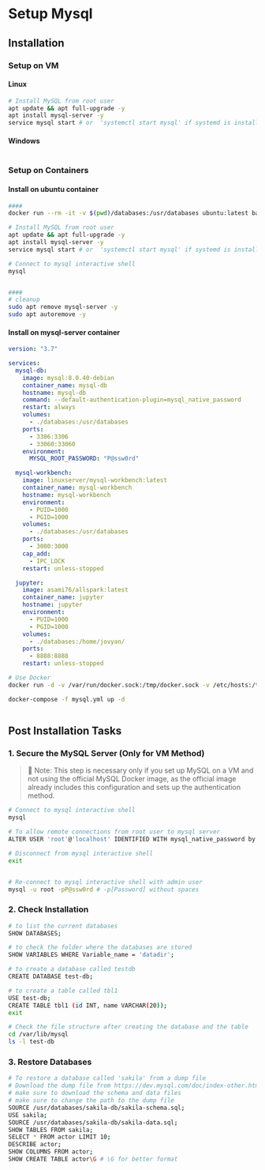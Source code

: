 # Setup Mysql

## Installation

### Setup on VM

#### Linux

```bash
# Install MySQL from root user
apt update && apt full-upgrade -y
apt install mysql-server -y
service mysql start # or  'systemctl start mysql' if systemd is installed
```

#### Windows

```pwsh

```

### Setup on Containers

#### Install on ubuntu container

```bash
####
docker run --rm -it -v $(pwd)/databases:/usr/databases ubuntu:latest bash

# Install MySQL from root user
apt update && apt full-upgrade -y
apt install mysql-server -y
service mysql start # or  'systemctl start mysql' if systemd is installed

# Connect to mysql interactive shell
mysql


####
# cleanup
sudo apt remove mysql-server -y
sudo apt autoremove -y
```

#### Install on mysql-server container

```yaml
version: "3.7"

services:
  mysql-db:
    image: mysql:8.0.40-debian
    container_name: mysql-db
    hostname: mysql-db
    command: --default-authentication-plugin=mysql_native_password
    restart: always
    volumes:
      - ./databases:/usr/databases
    ports:
      - 3306:3306
      - 33060:33060
    environment:
      MYSQL_ROOT_PASSWORD: "P@ssw0rd"

  mysql-workbench:
    image: linuxserver/mysql-workbench:latest
    container_name: mysql-workbench
    hostname: mysql-workbench
    environment:
      - PUID=1000
      - PGID=1000
    volumes:
      - ./databases:/usr/databases
    ports:
      - 3000:3000
    cap_add:
      - IPC_LOCK
    restart: unless-stopped

  jupyter:
    image: asami76/allspark:latest
    container_name: jupyter
    hostname: jupyter
    environment:
      - PUID=1000
      - PGID=1000
    volumes:
      - ./databases:/home/jovyan/
    ports:
      - 8888:8888
    restart: unless-stopped
```

```bash
# Use Docker
docker run -d -v /var/run/docker.sock:/tmp/docker.sock -v /etc/hosts:/tmp/hosts asami76/docker-hoster

docker-compose -f mysql.yml up -d
```

```bash

```

## Post Installation Tasks

### 1. Secure the MySQL Server (Only for VM Method)

> 📒 Note: This step is necessary only if you set up MySQL on a VM and not using the official MySQL Docker image, as the official image already includes this configuration and sets up the authentication method.

```bash
# Connect to mysql interactive shell
mysql

# To allow remote connections from root user to mysql server
ALTER USER 'root'@'localhost' IDENTIFIED WITH mysql_native_password by 'P@ssw0rd';

# Disconnect from mysql interactive shell
exit


# Re-connect to mysql interactive shell with admin user
mysql -u root -pP@ssw0rd # -p[Password] without spaces
```

### 2. Check Installation

```bash
# to list the current databases
SHOW DATABASES;

# to check the folder where the databases are stored
SHOW VARIABLES WHERE Variable_name = 'datadir';

# to create a database called testdb
CREATE DATABASE test-db;

# to create a table called tbl1
USE test-db;
CREATE TABLE tbl1 (id INT, name VARCHAR(20));
exit

# Check the file structure after creating the database and the table
cd /var/lib/mysql
ls -l test-db
```

### 3. Restore Databases

```bash
# To restore a database called 'sakila' from a dump file
# Download the dump file from https://dev.mysql.com/doc/index-other.html
# make sure to download the schema and data files
# make sure to change the path to the dump file
SOURCE /usr/databases/sakila-db/sakila-schema.sql;
USE sakila;
SOURCE /usr/databases/sakila-db/sakila-data.sql;
SHOW TABLES FROM sakila;
SELECT * FROM actor LIMIT 10;
DESCRIBE actor;
SHOW COLUMNS FROM actor;
SHOW CREATE TABLE actor\G # \G for better format
```
